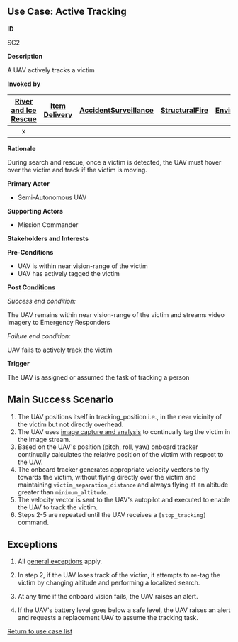 ## Use Case: Active Tracking

**ID**

SC2


**Description**

A UAV actively tracks a victim

**Invoked by**



| [River and Ice Rescue](../main/RiverRescue.md) | [Item Delivery](../main/ItemDelivery.md)| [AccidentSurveillance](../main/AccidentSurveillance.md) | [StructuralFire](../main/StructuralFire.md) | [EnvironmentalSampling](../main/EnvironmentalSampling.md) |
| :------: | :--------: | :--------: | :------: |:------: |
| x |   |   |   |   |



**Rationale**

During search and rescue, once a victim is detected, the UAV must hover over the victim and track if the victim is moving.

**Primary Actor**

- Semi-Autonomous UAV

**Supporting Actors**

- Mission Commander

**Stakeholders and Interests**

**Pre-Conditions**

- UAV is within near vision-range of the victim
- UAV has actively tagged the victim

**Post Conditions**

_Success end condition:_

The UAV remains within near vision-range of the victim and streams video imagery to Emergency Responders

_Failure end condition:_

UAV fails to actively track the victim

**Trigger**

The UAV is assigned or assumed the task of tracking a person

## Main Success Scenario

1. The UAV positions itself in tracking\_position i.e., in the near vicinity of the victim but not directly overhead.
2. The UAV uses [image capture and analysis](ImageCaptureAndAnalysis.md) to continually tag the victim in the image stream.
3. Based on the UAV's position (pitch, roll, yaw) onboard tracker continually calculates the relative position of the victim with respect to the UAV.
4. The onboard tracker generates appropriate velocity vectors to fly towards the victim, without flying directly over the victim and maintaining `victim_separation_distance` and always flying at an altitude greater than `minimum_altitude`.
5. The velocity vector is sent to the UAV's autopilot and executed to enable the UAV to track the victim.
6. Steps 2-5 are repeated until the UAV receives a `[stop_tracking]` command.

## Exceptions

1. All [general exceptions](../../README.md#GeneralExceptions) apply.

2. In step 2, if the UAV loses track of the victim, it attempts to re-tag the victim by changing altitude and performing a localized search.

3. At any time if the onboard vision fails, the UAV raises an alert.

4. If the UAV's battery level goes below a safe level, the UAV raises an alert and requests a replacement UAV to assume the tracking task.

[Return to use case list](../../README.md)

